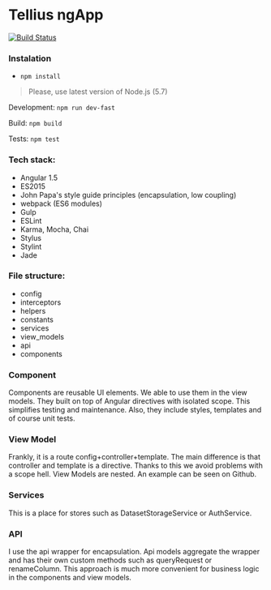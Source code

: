 # Tellius ngApp

[![Build Status](https://travis-ci.com/Tellius/Angular_Project.svg?token=Y3qMcTdszCddWKB8sceM&branch=master)](https://travis-ci.com/Tellius/Angular_Project)

### Instalation

- `npm install`

> Please, use latest version of Node.js (5.7)


Development: `npm run dev-fast`

Build: `npm build`

Tests: `npm test`

### Tech stack:
- Angular 1.5
- ES2015
- John Papa's style guide principles (encapsulation, low coupling)
- webpack (ES6 modules)
- Gulp
- ESLint
- Karma, Mocha, Chai
- Stylus
- Stylint
- Jade

### File structure:
- config
- interceptors
- helpers
- constants
- services
- view_models
- api
- components

### Component
Components are reusable UI elements. We able to use them in the view models. They built on top of Angular directives with isolated scope. This simplifies testing and maintenance. Also, they include styles, templates and of course unit tests.

### View Model
Frankly, it is a route config+controller+template. The main difference is that controller and template is a directive. Thanks to this we avoid problems with a scope hell. View Models are nested. An example can be seen on Github.

### Services
This is a place for stores such as DatasetStorageService or AuthService.

### API
I use the api wrapper for encapsulation. Api models aggregate the wrapper and has their own custom methods such as queryRequest or renameColumn. This approach is much more convenient for business logic in the components and view models.
